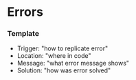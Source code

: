 # Errors

### Template
  - Trigger: "how to replicate error"
  - Location: "where in code"
  - Message: "what error message shows"
  - Solution: "how was error solved"
